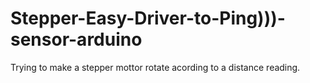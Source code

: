 Stepper-Easy-Driver-to-Ping)))-sensor-arduino
=============================================

Trying to make a stepper mottor rotate acording to a distance reading.
